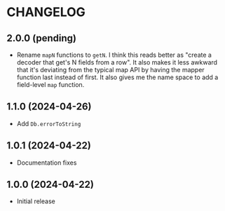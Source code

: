 # CHANGELOG

## 2.0.0 (pending)

- Rename `mapN` functions to `getN`.
  I think this reads better as "create a decoder that get's N fields from a row".
  It also makes it less awkward that it's deviating from the typical map API by having the mapper function last instead of first.
  It also gives me the name space to add a field-level `map` function.

## 1.1.0 (2024-04-26)

- Add `Db.errorToString`

## 1.0.1 (2024-04-22)

- Documentation fixes

## 1.0.0 (2024-04-22)

- Initial release
